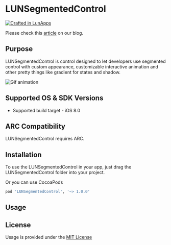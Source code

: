 # LUNSegmentedControl

[![Crafted in LunApps](https://lunapps.com/img/crafted-in-lunapps.png)](https://lunapps.com/)

Please check this [article]() on our blog.

Purpose
-------

LUNSegmentedControl is control designed to let developers use segmented control with custom appearance, customizable interactive animation and other pretty things like gradient for states and shadow.

![Gif animation]()

Supported OS & SDK Versions
---------------------------

* Supported build target - iOS 8.0
	
ARC Compatibility
-----------------

LUNSegmentedControl requires ARC.

Installation
------------

To use the LUNSegmentedControl in your app, just drag the LUNSegmentedControl folder into your project.

Or you can use CocoaPods 

```ruby
pod 'LUNSegmentedControl', '~> 1.0.0'
```

Usage
-----



License
-------

Usage is provided under the [MIT License](http://opensource.org/licenses/MIT)
